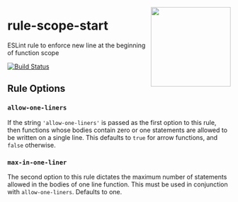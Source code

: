 <a href="http://hapijs.com"><img src="https://github.com/hapijs/assets/blob/master/images/family.svg" width="180px" align="right" /></a>

# rule-scope-start

ESLint rule to enforce new line at the beginning of function scope

[![Build Status](https://travis-ci.org/hapijs/rule-scope-start.svg?branch=master)](https://travis-ci.org/hapijs/rule-scope-start)

## Rule Options

### `allow-one-liners`

If the string `'allow-one-liners'` is passed as the first option to this rule,
then functions whose bodies contain zero or one statements are allowed to be
written on a single line. This defaults to `true` for arrow functions, and
`false` otherwise.

### `max-in-one-liner`

The second option to this rule dictates the maximum number of statements allowed
in the bodies of one line function. This must be used in conjunction with
`allow-one-liners`. Defaults to one.
